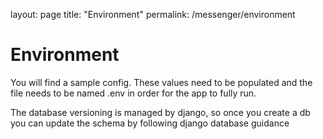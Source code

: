 layout: page
title: "Environment"
permalink: /messenger/environment


# Environment

You will find a sample config. These values need to be populated and the file needs to be named .env in order for the app to fully run.

The database versioning is managed by django, so once you create a db you can update the schema by following django database guidance 